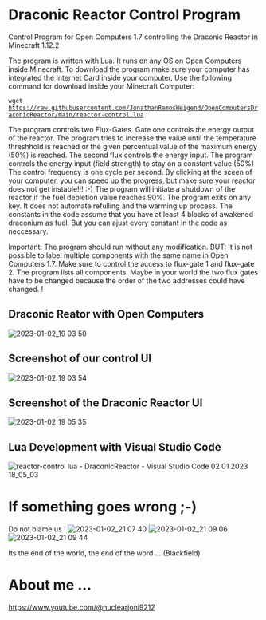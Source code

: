 # Draconic Reactor Control Program
Control Program for Open Computers 1.7 controlling the Draconic Reactor in Minecraft 1.12.2

The program is written with Lua. It runs on any OS on Open Computers inside Minecraft. To download the program make sure your computer has
integrated the Internet Card inside your computer. Use the following command for download inside your Minecraft Computer:

<code>wget https://raw.githubusercontent.com/JonathanRamosWeigend/OpenComputersDraconicReactor/main/reactor-control.lua</code>

The program controls two Flux-Gates. Gate one controls the energy output of the reactor. The program tries to increase the value until the temperature threshhold is reached or the given percentual value of the maximum energy (50%) is reached.
The second flux controls the energy input. The program controls the energy input (field strength) to stay on a constant value (50%)
The control frequency is one cycle per second. By clicking at the sceen of your computer, you can speed up the progress, but make sure your reactor does not get instable!!! :-)
The program will initiate a shutdown of the reactor if the fuel depletion value reaches 90%.
The program exits on any key.
It does not automate refulling and the warming up process. The constants in the code assume that you have at least 4 blocks of awakened draconium as fuel. But you can ajust every constant in the code as neccessary. 

Important:
The program should run without any modification. BUT:
It is not possible to label multiple components with the same name in Open Computers 1.7. Make sure to control the access to flux-gate 1 and flux-gate 2. The program lists all components. Maybe in your world the two flux gates have to be changed because the order of the two addresses could have changed. !

## Draconic Reator with Open Computers
![2023-01-02_19 03 50](https://user-images.githubusercontent.com/25133150/210278073-6dd45b48-a888-4dc4-9a76-66cf0ed50377.png)

## Screenshot of our control UI
![2023-01-02_19 03 54](https://user-images.githubusercontent.com/25133150/210278081-9fb6bd6e-e901-41df-9935-9651abdd75c6.png)

## Screenshot of the Draconic Reactor UI
![2023-01-02_19 05 35](https://user-images.githubusercontent.com/25133150/210278086-0f96605b-fc33-44c7-a995-096aa5fcf608.png)

## Lua Development with Visual Studio Code
![reactor-control lua - DraconicReactor - Visual Studio Code 02 01 2023 18_05_03](https://user-images.githubusercontent.com/25133150/210278088-8a23553f-f780-4037-862f-3ec755f44672.png)

# If something goes wrong ;-)
Do not blame us !
![2023-01-02_21 07 40](https://user-images.githubusercontent.com/25133150/210284077-10829990-8821-4348-bcb0-185ece212f77.png)
![2023-01-02_21 09 06](https://user-images.githubusercontent.com/25133150/210284063-860f5def-487f-4194-ab7c-a7a142fa90b6.png)
![2023-01-02_21 09 44](https://user-images.githubusercontent.com/25133150/210284065-8d13cf4d-baa8-4dbf-bbc4-2315a8f343a6.png)

Its the end of the world, the end of the word ...  (Blackfield)

# About me ...
https://www.youtube.com/@nuclearjoni9212
